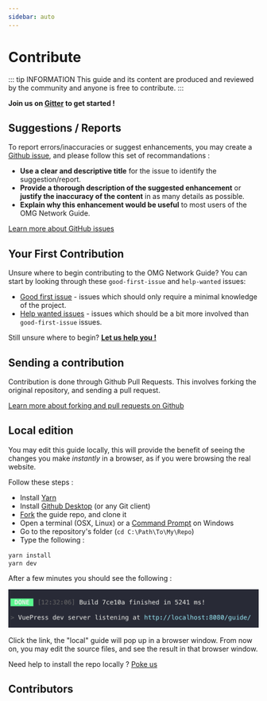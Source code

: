 ```yaml
---
sidebar: auto
---
```


# Contribute

::: tip INFORMATION
This guide and its content are produced and reviewed by the community and anyone is free to contribute.
:::

**Join us on [Gitter](https://gitter.im/OMGnetwork/guide) to get started !**

## Suggestions / Reports

To report errors/inaccuracies or suggest enhancements, you may create a [Github issue](https://github.com/OMGnetwork/guide/issues/new), and please follow this set of recommandations :

* **Use a clear and descriptive title** for the issue to identify the suggestion/report.
* **Provide a thorough description of the suggested enhancement** or **justify the inaccuracy of the content** in as many details as possible.
* **Explain why this enhancement would be useful** to most users of the OMG Network Guide.

[Learn more about GitHub issues](https://guides.github.com/features/issues/)


## Your First Contribution

Unsure where to begin contributing to the OMG Network Guide? You can start by looking through these `good-first-issue` and `help-wanted` issues:

* [Good first issue](https://github.com/OMGnetwork/guide/issues?q=is%3Aopen+is%3Aissue+label%3A%22good+first+issue%22) - issues which should only require a minimal knowledge of the project.
* [Help wanted issues](https://github.com/OMGnetwork/guide/issues?q=is%3Aopen+is%3Aissue+label%3A%22help+wanted%22) - issues which should be a bit more involved than `good-first-issue` issues.

Still unsure where to begin? **[Let us help you !](https://gitter.im/OMGnetwork/guide)**


## Sending a contribution

Contribution is done through Github Pull Requests. This involves forking the original repository, and sending a pull request.

[Learn more about forking and pull requests on Github](https://guides.github.com/activities/forking/)


## Local edition

You may edit this guide locally, this will provide the benefit of seeing the changes you make _instantly_ in a browser, as if you were browsing the real website.

Follow these steps :

* Install [Yarn](https://yarnpkg.com/lang/en/docs/install)
* Install [Github Desktop](https://desktop.github.com/) (or any Git client)
* [Fork](https://guides.github.com/activities/forking/) the guide repo, and clone it
* Open a terminal (OSX, Linux) or a [Command Prompt](https://www.lifewire.com/how-to-open-command-prompt-2618089) on Windows
* Go to the repository's folder (`cd C:\Path\To\My\Repo`)
* Type the following :

```
yarn install
yarn dev
```

After a few minutes you should see the following :

![Dev screenshot](./.vuepress/assets/contribute.png)

Click the link, the "local" guide will pop up in a browser window. From now on, you may edit the source files, and see the result in that browser window.

Need help to install the repo locally ? [Poke us](https://gitter.im/OMGnetwork/guide)


## Contributors

<ContributorsList/>
